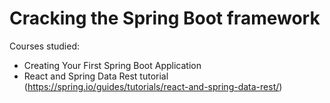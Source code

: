 # Cracking the Spring Boot framework
Courses studied:
* Creating Your First Spring Boot Application
* React and Spring Data Rest tutorial (https://spring.io/guides/tutorials/react-and-spring-data-rest/)
